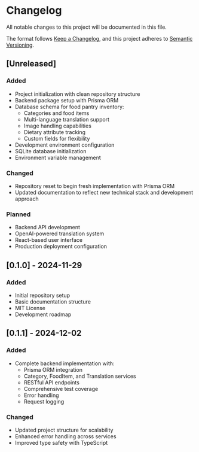 # Changelog
All notable changes to this project will be documented in this file.

The format follows [Keep a Changelog](https://keepachangelog.com/en/1.0.0/),
and this project adheres to [Semantic Versioning](https://semver.org/spec/v2.0.0.html).

## [Unreleased]

### Added
- Project initialization with clean repository structure
- Backend package setup with Prisma ORM
- Database schema for food pantry inventory:
  - Categories and food items
  - Multi-language translation support
  - Image handling capabilities
  - Dietary attribute tracking
  - Custom fields for flexibility
- Development environment configuration
- SQLite database initialization
- Environment variable management

### Changed
- Repository reset to begin fresh implementation with Prisma ORM
- Updated documentation to reflect new technical stack and development approach

### Planned
- Backend API development
- OpenAI-powered translation system
- React-based user interface
- Production deployment configuration

## [0.1.0] - 2024-11-29
### Added
- Initial repository setup
- Basic documentation structure
- MIT License
- Development roadmap

## [0.1.1] - 2024-12-02

### Added
- Complete backend implementation with:
  - Prisma ORM integration
  - Category, FoodItem, and Translation services
  - RESTful API endpoints
  - Comprehensive test coverage
  - Error handling
  - Request logging

### Changed
- Updated project structure for scalability
- Enhanced error handling across services
- Improved type safety with TypeScript